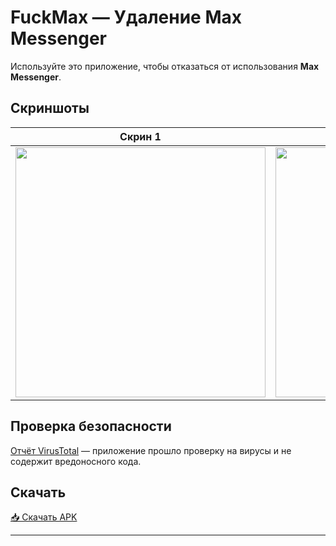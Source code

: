 # FuckMax — Удаление Max Messenger

Используйте это приложение, чтобы отказаться от использования **Max Messenger**.

## Скриншоты

| Скрин 1 | Скрин 2 |
|---|---|
| <img src="https://github.com/user-attachments/assets/ae45f6c6-2d57-4a13-9032-5fdea7f5d052" width="400" /> | <img src="https://github.com/user-attachments/assets/ee63c631-0293-45b5-84fc-683fac53ccf9" width="400" /> |


## Проверка безопасности

[Отчёт VirusTotal](https://www.virustotal.com/gui/file/df7e77910f3dd44663499842176fa93ac07c09d025507cae4aacc4870916163d?nocache=1) — приложение прошло проверку на вирусы и не содержит вредоносного кода.

## Скачать

[📥 Скачать APK](https://github.com/0xcds4r/FuckMax/releases/download/release/app-release.apk)

---
